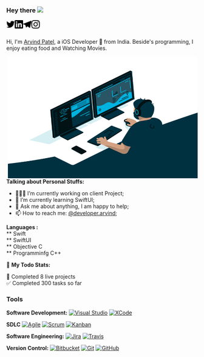 ### Hey there <img src="https://media.giphy.com/media/hvRJCLFzcasrR4ia7z/giphy.gif" width="25px">

<a href="https://twitter.com/arvindptl">
  <img align="left" alt="Arvind Patel | Twitter" width="22px" src="https://github.com/Arvindcs/Arvindcs/blob/main/Source/twitter.svg" />
</a>

<a href="https://www.linkedin.com/in/arvindcs/">
  <img align="left" alt="Arvind's LinkdeIN" width="22px" src="https://github.com/Arvindcs/Arvindcs/blob/main/Source/linkedin.svg" />
</a>

<a href="https://t.me/arvindcs">
  <img align="left" alt="Arvind's Telegram" width="22px" src="https://github.com/Arvindcs/Arvindcs/blob/main/Source/telegram.svg" />
</a>

<a href="https://www.instagram.com/developer.arvind/">
  <img align="left" alt="Arvind's Instagram" width="22px" src="https://github.com/Arvindcs/Arvindcs/blob/main/Source/instagram.svg" />
</a>
<br/>
<br/>

Hi, I'm [Arvind Patel](https://arvindcs.github.io/), a iOS Developer 🚀 from India. Beside's programming, I enjoy eating food and Watching Movies.

  <img align="right" alt="GIF" src="https://github.com/Arvindcs/Arvindcs/blob/main/Source/image.gif?raw=true" width="500" height="320" />
  
**Talking about Personal Stuffs:**

- 👨🏽‍💻 I’m currently working on client Project;
- 🌱 I’m currently learning SwiftUI; 
- 💬 Ask me about anything, I am happy to help;
- 📫 How to reach me: [@developer.arvind](https://www.instagram.com/developer.arvind/);

**Languages :**  
 ** Swift  <br/>
 ** SwiftUI <br/>
 ** Objective C <br/>
 ** Programminfg C++

🚧 **My Todo Stats:**
<!-- TODO-IST:START -->
🌸  Completed 8 live projects         
✅  Completed 300 tasks so far           
<!-- TODO-IST:END -->


### Tools

**Software Development:**
[![Visual Studio](https://img.shields.io/badge/-007ACC?style=flat&logo=Visual-Studio-Code&logoColor=white&link=https://github.com/arvindcs "Visual Studio")](https://github.com/arvindcs)
[![XCode](https://img.shields.io/badge/-1575F9?style=flat&logo=Xcode&logoColor=white&link=https://github.com/arvindcs "XCode")](https://github.com/arvindcs)

**SDLC**
[![Agile](https://img.shields.io/badge/Agile-blue?style=flat&logo=Agile&logoColor=white&link=https://github.com/arvindcs "Agile")](https://github.com/arvindcs) 
[![Scrum](https://img.shields.io/badge/Scrum-green?style=flat&logo=Scrum&logoColor=white&link=https://github.com/arvindcs "Scrum")](https://github.com/arvindcs) 
[![Kanban](https://img.shields.io/badge/Kanban-red?style=flat&logo=Kanban&logoColor=white&link=https://github.com/arvindcs "Kanban")](https://github.com/arvindcs)

**Software Engineering:**
[![Jira](https://img.shields.io/badge/-Jira-0052CC?style=flat&logo=jira&logoColor=white&link=https://github.com/arvindcs)](https://github.com/arvindcs)
[![Travis](https://img.shields.io/badge/-Travis-red?style=flat&logo=travis&logoColor=white&link=https://github.com/arvindcs)](https://github.com/arvindcs) 

**Version Control:**
[![Bitbucket](https://img.shields.io/badge/-Bitbucket-blue?style=flat&logo=bitbucket&link=https://github.com/arvindcs)](https://github.com/arvindcs)
[![Git](https://img.shields.io/badge/-Git-black?style=flat&logo=git&link=https://github.com/arvindcs)](https://github.com/arvindcs) 
[![GitHub](https://img.shields.io/badge/-GitHub-181717?style=flat&logo=github&link=https://github.com/arvindcs)](https://github.com/arvindcs)
<br/>


